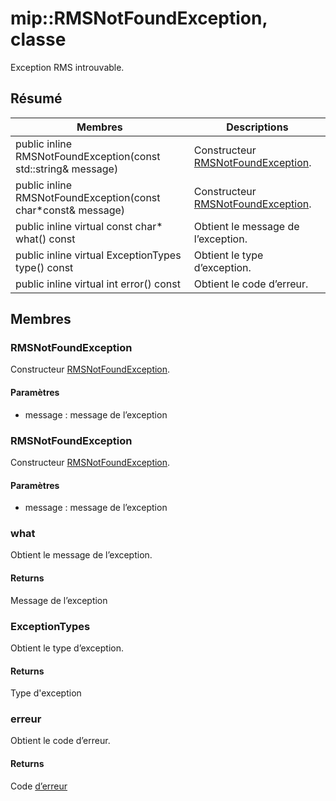 # <a name="class-miprmsnotfoundexception"></a>mip::RMSNotFoundException, classe 
Exception RMS introuvable.
  
## <a name="summary"></a>Résumé
 Membres                        | Descriptions                                
--------------------------------|---------------------------------------------
public inline RMSNotFoundException(const std::string& message)  |  Constructeur [RMSNotFoundException](#classmip_1_1_r_m_s_not_found_exception).
public inline RMSNotFoundException(const char*const& message)  |  Constructeur [RMSNotFoundException](#classmip_1_1_r_m_s_not_found_exception).
public inline virtual const char* what() const  |  Obtient le message de l’exception.
public inline virtual ExceptionTypes type() const  |  Obtient le type d’exception.
public inline virtual int error() const  |  Obtient le code d’erreur.
  
## <a name="members"></a>Membres
  
### <a name="rmsnotfoundexception"></a>RMSNotFoundException
Constructeur [RMSNotFoundException](#classmip_1_1_r_m_s_not_found_exception).
  
#### <a name="parameters"></a>Paramètres
* message : message de l’exception
  
### <a name="rmsnotfoundexception"></a>RMSNotFoundException
Constructeur [RMSNotFoundException](#classmip_1_1_r_m_s_not_found_exception).
  
#### <a name="parameters"></a>Paramètres
* message : message de l’exception
  
### <a name="what"></a>what
Obtient le message de l’exception.
  
#### <a name="returns"></a>Returns
Message de l’exception
  
### <a name="exceptiontypes"></a>ExceptionTypes
Obtient le type d’exception.
  
#### <a name="returns"></a>Returns
Type d'exception
  
### <a name="error"></a>erreur
Obtient le code d’erreur.
  
#### <a name="returns"></a>Returns
Code [d’erreur](#classmip_1_1_error)